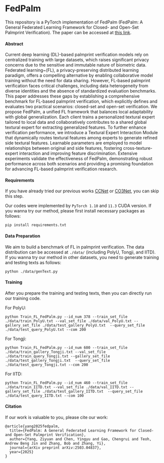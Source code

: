 # FedPalm

This repository is a PyTorch implementation of FedPalm (FedPalm: A General Federated Learning Framework for Closed- and Open-Set Palmprint Verification). The paper can be accessed at [this link](https://arxiv.org/abs/2503.04837). 

#### Abstract
Current deep learning (DL)-based palmprint verification models rely on centralized training with large datasets, which raises significant privacy concerns due to the sensitive and immutable nature of biometric data. Federated learning~(FL), a privacy-preserving distributed learning paradigm, offers a compelling alternative by enabling collaborative model training without the need for data sharing. However, FL-based palmprint verification faces critical challenges, including data heterogeneity from diverse identities and the absence of standardized evaluation benchmarks. This paper addresses these gaps by establishing a comprehensive benchmark for FL-based palmprint verification, which explicitly defines and evaluates two practical scenarios: closed-set and open-set verification. We propose FedPalm, a unified FL framework that balances local adaptability with global generalization. Each client trains a personalized textural expert tailored to local data and collaboratively contributes to a shared global textural expert for extracting generalized features. To further enhance verification performance, we introduce a Textural Expert Interaction Module that dynamically routes textural features among experts to generate refined side textural features. Learnable parameters are employed to model relationships between original and side features, fostering cross-texture-expert interaction and improving feature discrimination. Extensive experiments validate the effectiveness of FedPalm, demonstrating robust performance across both scenarios and providing a promising foundation for advancing FL-based palmprint verification research. 

#### Requirements

If you have already tried our previous works [CCNet](https://github.com/Zi-YuanYang/CCNet) or [CO3Net](https://github.com/Zi-YuanYang/CO3Net), you can skip this step.

Our codes were implemented by ```PyTorch 1.10``` and ```11.3``` CUDA version. If you wanna try our method, please first install necessary packages as follows:

```
pip install requirements.txt
```

#### Data Preparation
We aim to build a benchmark of FL in palmprint verification. The data distribution can be accessed at ``./data/`` (including PolyU, Tongji, and IITD). If you wanna try our method in other datasets, you need to generate training and testing texts as follows:

```
python ./data/genText.py
```

#### Training
After you prepare the training and testing texts, then you can directly run our training code. 

For PolyU:
```
python Train_FL_FedPalm.py --id_num 378 --train_set_file ./data/train_PolyU.txt --val_set_file ./data/val_PolyU.txt --gallery_set_file ./data/test_gallery_PolyU.txt  --query_set_file ./data/test_query_PolyU.txt --com 200
```

For Tongji:
```
python Train_FL_FedPalm.py --id_num 600 --train_set_file ./data/train_gallery_Tongji.txt --val_set_file ./data/train_query_Tongji.txt --gallery_set_file ./data/test_gallery_Tongji.txt  --query_set_file ./data/test_query_Tongji.txt --com 200
```

For IITD:
```
python Train_FL_FedPalm.py --id_num 460 --train_set_file ./data/train_IITD.txt --val_set_file ./data/val_IITD.txt --gallery_set_file ./data/test_gallery_IITD.txt  --query_set_file ./data/test_query_IITD.txt --com 100
```

#### Citation
If our work is valuable to you, please cite our work:
```
@article{yang2025fedpalm,
  title={FedPalm: A General Federated Learning Framework for Closed-and Open-Set Palmprint Verification},
  author={Yang, Ziyuan and Chen, Yingyu and Gao, Chengrui and Teoh, Andrew Beng Jin and Zhang, Bob and Zhang, Yi},
  journal={arXiv preprint arXiv:2503.04837},
  year={2025}
}
```

